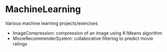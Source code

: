 # MachineLearning
Various machine learning projects/exercises

- ImageCompression: compression of an image using K-Means algorithm
- MovieRecommenderSystem: collaborative filtering to predict movie ratings

